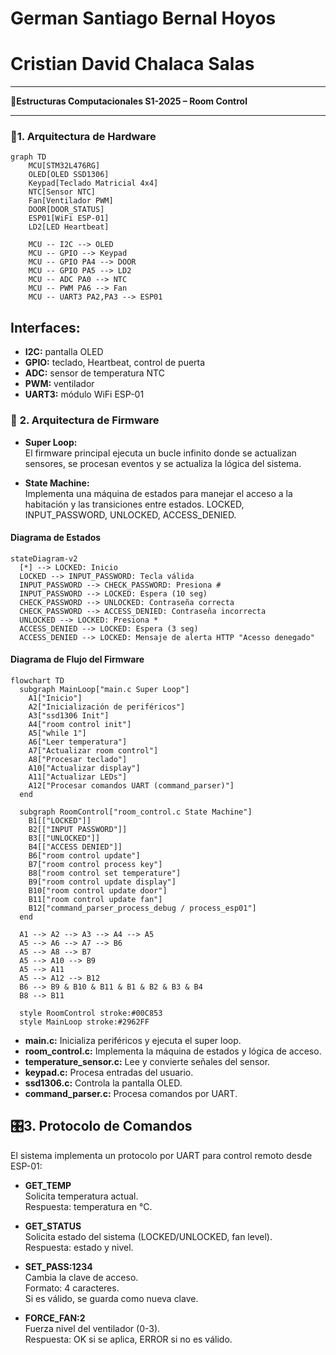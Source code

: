 # German Santiago Bernal Hoyos
# Cristian David Chalaca Salas

---

**🚀Estructuras Computacionales S1-2025 – Room Control**

---
### 💾**1. Arquitectura de Hardware**

```mermaid
graph TD
    MCU[STM32L476RG]
    OLED[OLED SSD1306]
    Keypad[Teclado Matricial 4x4]
    NTC[Sensor NTC]
    Fan[Ventilador PWM]
    DOOR[DOOR_STATUS]
    ESP01[WiFi ESP-01]
    LD2[LED Heartbeat]

    MCU -- I2C --> OLED
    MCU -- GPIO --> Keypad
    MCU -- GPIO PA4 --> DOOR
    MCU -- GPIO PA5 --> LD2
    MCU -- ADC PA0 --> NTC
    MCU -- PWM PA6 --> Fan
    MCU -- UART3 PA2,PA3 --> ESP01
```

## Interfaces:

- **I2C:** pantalla OLED
- **GPIO:** teclado, Heartbeat, control de puerta
- **ADC:** sensor de temperatura NTC
- **PWM:** ventilador
- **UART3:** módulo WiFi ESP-01

### 🔄 **2. Arquitectura de Firmware**

- **Super Loop:**  
  El firmware principal ejecuta un bucle infinito donde se actualizan sensores, se procesan eventos y se actualiza la lógica del sistema.

- **State Machine:**  
  Implementa una máquina de estados para manejar el acceso a la habitación y las transiciones entre estados. LOCKED, INPUT_PASSWORD, UNLOCKED, ACCESS_DENIED.

#### Diagrama de Estados

```mermaid
stateDiagram-v2
  [*] --> LOCKED: Inicio
  LOCKED --> INPUT_PASSWORD: Tecla válida
  INPUT_PASSWORD --> CHECK_PASSWORD: Presiona #
  INPUT_PASSWORD --> LOCKED: Espera (10 seg)
  CHECK_PASSWORD --> UNLOCKED: Contraseña correcta
  CHECK_PASSWORD --> ACCESS_DENIED: Contraseña incorrecta
  UNLOCKED --> LOCKED: Presiona *
  ACCESS_DENIED --> LOCKED: Espera (3 seg)
  ACCESS_DENIED --> LOCKED: Mensaje de alerta HTTP "Acesso denegado"
```

#### Diagrama de Flujo del Firmware

```mermaid
flowchart TD
  subgraph MainLoop["main.c Super Loop"]
    A1["Inicio"]
    A2["Inicialización de periféricos"]
    A3["ssd1306 Init"]
    A4["room control init"]
    A5["while 1"]
    A6["Leer temperatura"]
    A7["Actualizar room control"]
    A8["Procesar teclado"]
    A10["Actualizar display"]
    A11["Actualizar LEDs"]
    A12["Procesar comandos UART (command_parser)"]
  end

  subgraph RoomControl["room_control.c State Machine"]
    B1[["LOCKED"]]
    B2[["INPUT PASSWORD"]]
    B3[["UNLOCKED"]]
    B4[["ACCESS DENIED"]]
    B6["room control update"]
    B7["room control process key"]
    B8["room control set temperature"]
    B9["room control update display"]
    B10["room control update door"]
    B11["room control update fan"]
    B12["command_parser_process_debug / process_esp01"]
  end

  A1 --> A2 --> A3 --> A4 --> A5
  A5 --> A6 --> A7 --> B6
  A5 --> A8 --> B7
  A5 --> A10 --> B9
  A5 --> A11
  A5 --> A12 --> B12
  B6 --> B9 & B10 & B11 & B1 & B2 & B3 & B4
  B8 --> B11

  style RoomControl stroke:#00C853
  style MainLoop stroke:#2962FF
```

- **main.c:** Inicializa periféricos y ejecuta el super loop.
- **room_control.c:** Implementa la máquina de estados y lógica de acceso.
- **temperature_sensor.c:** Lee y convierte señales del sensor.
- **keypad.c:** Procesa entradas del usuario.
- **ssd1306.c:** Controla la pantalla OLED.
- **command_parser.c:** Procesa comandos por UART.

## 🎛️**3. Protocolo de Comandos**
El sistema implementa un protocolo por UART para control remoto desde ESP-01:

- **GET_TEMP**  
  Solicita temperatura actual.  
  Respuesta: temperatura en °C.

- **GET_STATUS**  
  Solicita estado del sistema (LOCKED/UNLOCKED, fan level).  
  Respuesta: estado y nivel.

- **SET_PASS:1234**  
  Cambia la clave de acceso.  
  Formato: 4 caracteres.  
  Si es válido, se guarda como nueva clave.

- **FORCE_FAN:2**  
  Fuerza nivel del ventilador (0-3).  
  Respuesta: OK si se aplica, ERROR si no es válido.